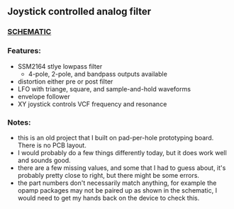 ## Joystick controlled analog filter

### [SCHEMATIC](https://github.com/JordanAceto/ap_joystick_VCF/blob/abf103da030d879495544d6380067c770d1f6861/construction_docs/ap_joystick_VCF_schematic.pdf)

### Features:
- SSM2164 stlye lowpass filter
    - 4-pole, 2-pole, and bandpass outputs available
- distortion either pre or post filter
- LFO with triange, square, and sample-and-hold waveforms
- envelope follower
- XY joystick controls VCF frequency and resonance

### Notes:
- this is an old project that I built on pad-per-hole prototyping board. There is no PCB layout.
- I would probably do a few things differently today, but it does work well and sounds good.
- there are a few missing values, and some that I had to guess about, it's probably pretty close to right, but there might be some errors.
- the part numbers don't necessarily match anything, for example the opamp packages may not be paired up as shown in the schematic, I would need to get my hands back on the device to check this.
